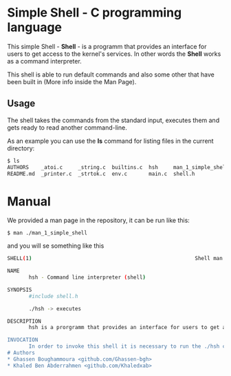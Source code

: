 # Simple Shell - C programming language

This simple Shell - **Shell** - is a programm that provides an interface for users to get access to the kernel's services. In other words the  **Shell** works as a command interpreter.

This shell is able to run default commands and also some other that have been built in (More info inside the Man Page).

##  Usage

The shell takes the commands from the standard input, executes them and gets ready to read another command-line.

As an example you can use the <b>ls</b> command for listing files in the current directory:
```sh
$ ls
AUTHORS    _atoi.c     _string.c  builtins.c  hsh     man_1_simple_shell  shell_exec.c    test
README.md  _printer.c  _strtok.c  env.c       main.c  shell.h             shell_launch.c  test2
```

# Manual
We provided a man page in the repository, it can be run like this:
```
$ man ./man_1_simple_shell
```
and you will se something like this

```sh
SHELL(1)                                                     Shell man page                                                     SHELL(1)

NAME
       hsh - Command line interpreter (shell)

SYNOPSIS
       #include shell.h

       ./hsh -> executes

DESCRIPTION
       hsh is a prorgramm that provides an interface for users to get access to the kernel's services.

INVOCATION
       In order to invoke this shell it is necessary to run the ./hsh command.
# Authors
* Ghassen Boughammoura <github.com/Ghassen-bgh>
* Khaled Ben Abderrahmen <github.com/Khaledxab>